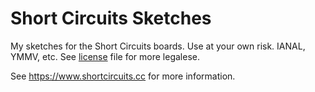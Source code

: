 # Short Circuits Sketches

My sketches for the Short Circuits boards. Use at your own risk. IANAL, YMMV, etc. See [license](LICENSE) file for more legalese.

See https://www.shortcircuits.cc for more information.